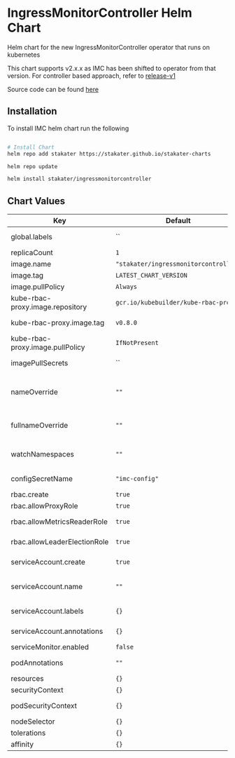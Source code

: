 # IngressMonitorController Helm Chart

Helm chart for the new IngressMonitorController operator that runs on kubernetes

This chart supports v2.x.x as IMC has been shifted to operator from that version. For controller based approach, refer to [release-v1](https://github.com/stakater/IngressMonitorController/tree/release-v1/deployments/kubernetes)

Source code can be found [here](https://github.com/stakater/IngressMonitorController)

## Installation

To install IMC helm chart run the following

```sh

# Install Chart
helm repo add stakater https://stakater.github.io/stakater-charts

helm repo update

helm install stakater/ingressmonitorcontroller
```

## Chart Values

| Key                          | Default                               | Description                                                                                    |
| ---------------------------- | ------------------------------------- | ---------------------------------------------------------------------------------------------- |
| global.labels                | ``                                    | Labels to be added to all components                                                           |
| replicaCount                 | `1`                                   | Replicas for operator                                                                          |
| image.name                   | `"stakater/ingressmonitorcontroller"` | Image repository                                                                               |
| image.tag                    | `LATEST_CHART_VERSION`                | Tag of the Image                                                                               |
| image.pullPolicy             | `Always`                              | Pull policy for the image                                                                      |
| kube-rbac-proxy.image.repository             | `gcr.io/kubebuilder/kube-rbac-proxy`                              | Image repository for kube-rbac-proxy                                                                      |
| kube-rbac-proxy.image.tag            | `v0.8.0`                              | Tag of the kube-rbac-proxy image                                                                      |
| kube-rbac-proxy.image.pullPolicy             | `IfNotPresent`                              | Pull policy for the image                                                                      |
| imagePullSecrets             | ``                                    | List of secrets used to pull images                                                            |
| nameOverride                 | `""`                                  | Partial override for ingress-monitor-controller.fullname template (will keep the release name) |
| fullnameOverride             | `""`                                  | Full override for ingress-monitor-controller.fullname template                                 |
| watchNamespaces              | `""`                                  | Comma separated namespace names, set empty to watch all namespaces                             |
| configSecretName             | `"imc-config"`                        | Name of secret that contains configuration                                                     |
| rbac.create                  | `true`                                | Whether to create RBAC                                                                         |
| rbac.allowProxyRole          | `true`                                | Whether to create RBAC for proxy                                                               |
| rbac.allowMetricsReaderRole  | `true`                                | Whether to create RBAC for metrics-reader                                                      |
| rbac.allowLeaderElectionRole | `true`                                | Whether to create leader-election                                                              |
| serviceAccount.create        | `true`                                | Whether to create serviceAccount                                                               |
| serviceAccount.name          | `""`                                  | Name for ServiceAccount, if empty the default chart name will be used                          |
| serviceAccount.labels        | `{}`                                  | Additional labels on ServiceAccount                                                            |
| serviceAccount.annotations   | `{}`                                  | Additional annotations on ServiceAccount                                                       |
| serviceMonitor.enabled       | `false`                               | Create ServiceMonitor for metrics                                                              |
| podAnnotations               | `""`                                  | Additional annotations on deployment                                                           |
| resources                    | `{}`                                  | Requests/Limits for operator                                                                   |
| securityContext              | `{}`                                  | Override for SecurityContext                                                                   |
| podSecurityContext           | `{}`                                  | Override for deployment.Spec.securityContext                                                   |
| nodeSelector                 | `{}`                                  | Override for NodeSelector                                                                      |
| tolerations                  | `{}`                                  | Override for Tolerations                                                                       |
| affinity                     | `{}`                                  | Override for Affinity                                                                          |
